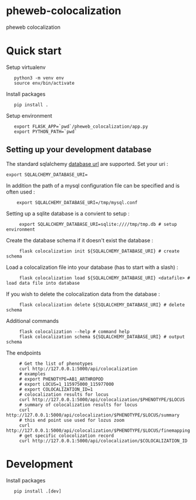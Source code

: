 # pheweb-colocalization
pheweb colocalization

# Quick start

Setup virtualenv

```
   python3 -m venv env
   source env/bin/activate
```

Install packages

```
   pip install .
```

Setup environment


```
   export FLASK_APP=`pwd`/pheweb_colocalization/app.py
   export PYTHON_PATH=`pwd`
```


## Setting up your development database



The standard sqlalchemy [database url](https://docs.sqlalchemy.org/en/14/core/engines.html#database-urls) are supported.
Set your uri :

```
export SQLALCHEMY_DATABASE_URI=
```


In addition the path of a mysql configuration file can be specified and is often used :

```
	export SQLALCHEMY_DATABASE_URI=/tmp/mysql.conf
```

Setting up a sqlite database is a convient to setup :


```
     export SQLALCHEMY_DATABASE_URI=sqlite:////tmp/tmp.db # setup environment
```

Create the database schema if it doesn't exist the database :


```
     flask colocalization init ${SQLALCHEMY_DATABASE_URI} # create schema
```

Load a colocalization file into your database (has to start with a slash) :

```
     flask colocalization load ${SQLALCHEMY_DATABASE_URI} <datafile> # load data file into database
```

If you wish to delete the colocalization data from the database :

```
     flask colocalization delete ${SQLALCHEMY_DATABASE_URI} # delete schema
```


Additional commands

```
	 flask colocalization --help # command help
	 flask colocalization schema ${SQLALCHEMY_DATABASE_URI} # output schema
```


The endpoints

```
     # Get the list of phenotypes
     curl http://127.0.0.1:5000/api/colocalization
     # examples
     # export PHENOTYPE=AB1_ARTHROPOD
     # export LOCUS=1_115975000_115977000
     # export COLOCALIZATION_ID=1
     # colocalization results for locus
     curl http://127.0.0.1:5000/api/colocalization/$PHENOTYPE/$LOCUS
     # summary of colocalization results for locus
     curl http://127.0.0.1:5000/api/colocalization/$PHENOTYPE/$LOCUS/summary
     # this end point use used for lozus zoom
     curl http://127.0.0.1:5000/api/colocalization/$PHENOTYPE/$LOCUS/finemapping
     # get specific colocolization record 
     curl http://127.0.0.1:5000/api/colocalization/$COLOCALIZATION_ID
```

# Development
	
	
Install packages

```
   pip install .[dev]
```

